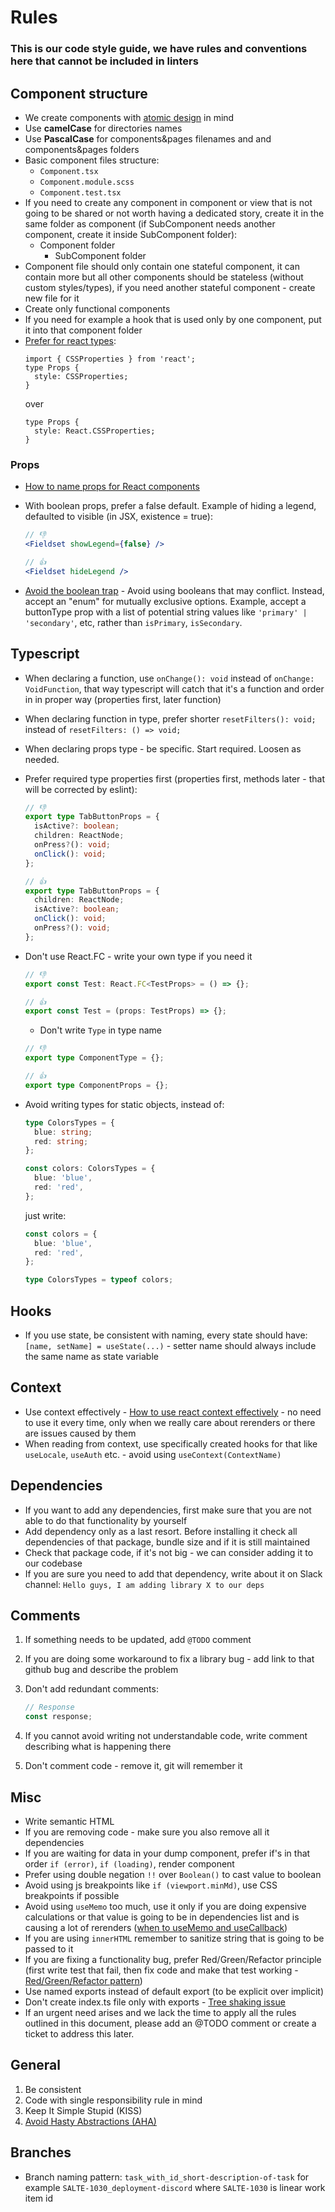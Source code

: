 # Rules

### This is our code style guide, we have rules and conventions here that cannot be included in linters

## Component structure

- We create components with [atomic design](https://bradfrost.com/blog/post/atomic-web-design/) in mind
- Use **camelCase** for directories names
- Use **PascalCase** for components&pages filenames and and components&pages folders
- Basic component files structure:
  - `Component.tsx`
  - `Component.module.scss`
  - `Component.test.tsx`
- If you need to create any component in component or view that is not going to be shared or not worth having a
  dedicated story, create it in the same folder as component (if SubComponent needs another component, create it inside
  SubComponent folder):
  - Component folder
    - SubComponent folder
- Component file should only contain one stateful component, it can contain more but all other components should be
  stateless (without custom styles/types), if you need another stateful component - create new file for it
- Create only functional components
- If you need for example a hook that is used only by one component, put it into that component folder
- [Prefer for react types](https://twitter.com/dan_abramov/status/1308739731551858689):
  ```tsx
  import { CSSProperties } from 'react';
  type Props {
    style: CSSProperties;
  }
  ```
  over
  ```tsx
  type Props {
    style: React.CSSProperties;
  }
  ```

### Props

- [How to name props for React components](https://dlinau.wordpress.com/2016/02/22/how-to-name-props-for-react-components)
- With boolean props, prefer a false default. Example of hiding a legend, defaulted to visible (in JSX, existence =
  true):

  ```jsx
  // 👎
  <Fieldset showLegend={false} />

  // 👍
  <Fieldset hideLegend />
  ```

- [Avoid the boolean trap](https://spicefactory.co/blog/2019/03/26/how-to-avoid-the-boolean-trap-when-designing-react-components/) -
  Avoid using booleans that may conflict. Instead, accept an "enum" for mutually exclusive options. Example, accept a
  buttonType prop with a list of potential string values like `'primary' | 'secondary'`, etc, rather than `isPrimary`,
  `isSecondary`.

## Typescript

- When declaring a function, use `onChange(): void` instead of `onChange: VoidFunction`, that way typescript will catch
  that it's a function and order in in proper way (properties first, later function)
- When declaring function in type, prefer shorter `resetFilters(): void;` instead of `resetFilters: () => void;`
- When declaring props type - be specific. Start required. Loosen as needed.
- Prefer required type properties first (properties first, methods later - that will be corrected by eslint):

  ```ts
  // 👎
  export type TabButtonProps = {
    isActive?: boolean;
    children: ReactNode;
    onPress?(): void;
    onClick(): void;
  };

  // 👍
  export type TabButtonProps = {
    children: ReactNode;
    isActive?: boolean;
    onClick(): void;
    onPress?(): void;
  };
  ```

- Don't use React.FC - write your own type if you need it

  ```ts
  // 👎
  export const Test: React.FC<TestProps> = () => {};

  // 👍
  export const Test = (props: TestProps) => {};
  ```

  - Don't write `Type` in type name

  ```ts
  // 👎
  export type ComponentType = {};

  // 👍
  export type ComponentProps = {};
  ```

- Avoid writing types for static objects, instead of:

  ```ts
  type ColorsTypes = {
    blue: string;
    red: string;
  };

  const colors: ColorsTypes = {
    blue: 'blue',
    red: 'red',
  };
  ```

  just write:

  ```ts
  const colors = {
    blue: 'blue',
    red: 'red',
  };

  type ColorsTypes = typeof colors;
  ```

## Hooks

- If you use state, be consistent with naming, every state should have: `[name, setName] = useState(...)` - setter name
  should always include the same name as state variable

## Context

- Use context effectively -
  [How to use react context effectively](https://kentcdodds.com/blog/how-to-use-react-context-effectively) - no need to use it every time, only when we really care about rerenders or there are issues caused by them
- When reading from context, use specifically created hooks for that like `useLocale`, `useAuth` etc. - avoid using
  `useContext(ContextName)`

## Dependencies

- If you want to add any dependencies, first make sure that you are not able to do that functionality by yourself
- Add dependency only as a last resort. Before installing it check all dependencies of that package, bundle size and if it is still maintained
- Check that package code, if it's not big - we can consider adding it to our codebase
- If you are sure you need to add that dependency, write about it on Slack channel: `Hello guys, I am adding library X to our deps`

## Comments

1. If something needs to be updated, add `@TODO` comment
1. If you are doing some workaround to fix a library bug - add link to that github bug and describe the problem
1. Don't add redundant comments:

   ```ts
   // Response
   const response;
   ```

1. If you cannot avoid writing not understandable code, write comment describing what is happening there
1. Don't comment code - remove it, git will remember it

## Misc

- Write semantic HTML
- If you are removing code - make sure you also remove all it dependencies
- If you are waiting for data in your dump component, prefer if's in that order `if (error)`, `if (loading)`, render component
- Prefer using double negation `!!` over `Boolean()` to cast value to boolean
- Avoid using js breakpoints like `if (viewport.minMd)`, use CSS breakpoints if possible
- Avoid using `useMemo` too much, use it only if you are doing expensive calculations or that value is going to be in dependencies list and is causing a lot of rerenders ([when to useMemo and useCallback](https://kentcdodds.com/blog/usememo-and-usecallback))
- If you are using `innerHTML` remember to sanitize string that is going to be passed to it
- If you are fixing a functionality bug, prefer Red/Green/Refactor principle (first write test that fail, then fix code and make that test working - [Red/Green/Refactor pattern](https://blog.cleancoder.com/uncle-bob/2014/12/17/TheCyclesOfTDD.html))
- Use named exports instead of default export (to be explicit over implicit)
- Don't create index.ts file only with exports - [Tree shaking issue](https://github.com/vercel/next.js/issues/12557)
- If an urgent need arises and we lack the time to apply all the rules outlined in this document, please add an @TODO comment or create a ticket to address this later.

## General

1. Be consistent
2. Code with single responsibility rule in mind
3. Keep It Simple Stupid (KISS)
4. [Avoid Hasty Abstractions (AHA)](https://kentcdodds.com/blog/aha-programming)

## Branches

- Branch naming pattern: `task_with_id_short-description-of-task` for example `SALTE-1030_deployment-discord` where `SALTE-1030` is linear work item id
